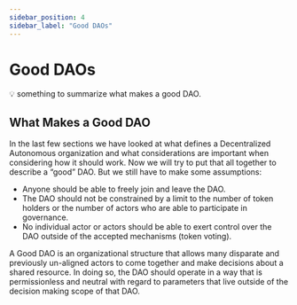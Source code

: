 ```yaml
---
sidebar_position: 4
sidebar_label: "Good DAOs"
---
```


# Good DAOs

💡 something to summarize what makes a good DAO.

## What Makes a Good DAO

In the last few sections we have looked at what defines a Decentralized Autonomous organization and what considerations are important when considering how it should work. Now we will try to put that all together to describe a “good” DAO. But we still have to make some assumptions:

- Anyone should be able to freely join and leave the DAO.
- The DAO should not be constrained by a limit to the number of token holders or the number of actors who are able to participate in governance.
- No individual actor or actors should be able to exert control over the DAO outside of the accepted mechanisms (token voting).

A Good DAO is an organizational structure that allows many disparate and previously un-aligned actors to come together and make decisions about a shared resource. In doing so, the DAO should operate in a way that is permissionless and neutral with regard to parameters that live outside of the decision making scope of that DAO.

